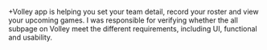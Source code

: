 +Volley app is helping you set your team detail, record your roster and view your upcoming games. I was responsible for verifying whether the all subpage on Volley meet the different requirements, including UI, functional and usability. 
